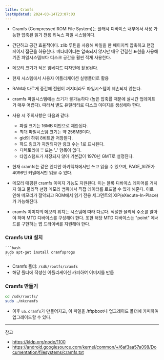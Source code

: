 ```yaml
---
title: Cramfs
lastUpdated: 2024-03-14T23:07:03
---
```

- Cramfs (Compressed ROM File System)는 플래시 디바이스 내부에서 사용 가능한 압축된 읽기 전용 리눅스 파일 시스템이다.
- 간단하고 공간 효율적이다. zlib 루틴을 사용해 파일을 한 페이지씩 압축하고 랜덤 페이지 접근을 허용한다. 메타데이터는 압축되지 않지만 매우 간결한 표현을 사용해 기존 파일시스템보다 디스크 공간을 훨씬 적게 사용한다.
- 메모리 크기가 작은 임베디드 디자인에 활용된다.
- 현재 시스템에서 사용자 어플리케이션 실행폴더로 활용
- RAM과 다르게 중간에 전원이 꺼지더라도 파일시스템이 훼손되지 않는다.
- cramfs 파일시스템에는 쓰기가 불가능하다 (높은 압축률 때문에 실시간 업데이트가 매우 어렵다). 따라서 별도 유틸리티로 디스크 이미지를 생성해야 한다.

- 사용 시 주의사항은 다음과 같다:
  - 파일 크기는 16MB 미만으로 제한된다.
  - 최대 파일시스템 크기는 약 256MB이다.
  - gid의 하위 8비트만 저장된다.
  - 하드 링크가 지원되지만 링크 수는 1로 표시된다.
  - 디렉토리에 '.' 또는 '..' 항목이 없다.
  - 타임스탬프가 저장되지 않아 기본값이 1970년 GMT로 설정된다.

- 현재 cramfs는 같은 엔디안 아키텍처에서만 쓰고 읽을 수 있으며, PAGE_SIZE가 4096인 커널에서만 읽을 수 있다.
- 메모리 매핑된 cramfs 이미지 기능도 지원된다. 이는 블록 디바이스 레이어를 거치지 않고 물리적 선형 메모리 범위에서 직접 데이터를 로드할 수 있게 해준다. 이로 인해 메모리가 절약되고 ROM에서 읽기 전용 세그먼트의 XIP(eXecute-In-Place)가 가능해진다.
- cramfs 이미지의 메모리 위치는 시스템에 따라 다르다. 적절한 물리적 주소를 알아야 하며 MTD 디바이스를 구성해야 한다. 또한 해당 MTD 디바이스는 "point" 메서드를 구현하는 맵 드라이버를 지원해야 한다.

### Cramfs Util 설치
  
    ```bash
    sudo apt-get install cramfsprogs
    ```

- Cramfs 폴더: `/sdk/rootfs/cramfs`
- 해당 폴더에 작성한 어플리케이션 카피하여 이미지를 만듬
  
### Cramfs 만들기
  ```bash
  cd /sdk/rootfs/
  sudo ./mkcramfs
  ```

- 이후 `ua.cramfs`가 만들어지고, 이 파일을 /tftpboot나 업그레이드 폴더에 카피하여 업그레이드할 수 있다.

---
참고
- https://kldp.org/node/1100
- https://android.googlesource.com/kernel/common/+/6af3aa57a098/Documentation/filesystems/cramfs.txt
